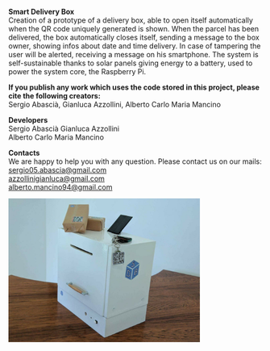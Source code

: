 **Smart Delivery Box** <br/> 
Creation of a prototype of a delivery box, able to open itself automatically when the QR code uniquely generated is shown. When the parcel has been delivered, the box automatically closes itself, sending a message to the box owner, showing infos about date and time delivery.
In case of tampering the user will be alerted, receiving a message on his smartphone.
The system is self-sustainable thanks to solar panels giving energy to a battery, used to power the system core, the Raspberry Pi.


**If you publish any work which uses the code stored in this project, please cite the following creators:** <br/>
Sergio Abascià, Gianluca Azzollini, Alberto Carlo  Maria Mancino

**Developers** <br/>
Sergio Abascià
Gianluca Azzollini  
Alberto Carlo Maria Mancino

**Contacts** <br/>
We are happy to help you with any question. Please contact us on our mails: <br/>
sergio05.abascia@gmail.com <br/>
azzollinigianluca@gmail.com <br/>
alberto.mancino94@gmail.com <br/>

<img src="https://github.com/azzollinigianluca95/Smart-Delivery-Box/blob/master/Smart%20Delivery%20Box%20Project/Smart_Delivery_Box.jpg" width="380">
